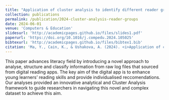 ```yaml
---
title: "Application of cluster analysis to identify different reader groups through their engagement with a digital reading supplement"
collection: publications
permalink: /publication/2024-cluster-analysis-reader-groups
date: 2024-06-01
venue: 'Computers & Education'
slidesurl: 'http://academicpages.github.io/files/slides1.pdf'
paperurl: 'https://doi.org/10.1016/j.compedu.2024.105025'
bibtexurl: 'http://academicpages.github.io/files/bibtex1.bib'
citation: 'Ma, Y., Cain, K., & Ushakova, A. (2024). <i>Application of cluster analysis to identify different reader groups through their engagement with a digital reading supplement</i>. <i>Computers & Education</i>, 214, 105025. https://doi.org/10.1016/j.compedu.2024.105025'
---
```

This paper advances literacy field by introducing a novel approach to analyse, structure and classify information from raw log files that sourced from digital reading apps. The key aim of the digital app is to enhance young learners’ reading skills and provide individualised reccomendations. Our analyses provided an innovative analytical and Cluster Analysis framework to guide researchers in navigating this novel and complex dataset to achieve this aim.
